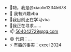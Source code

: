- 👋嗨，我是@xiaolin12345678
- 👀 我有兴趣vba
- 🌱我目前正在学习vba
- 💞️我正在寻求......
- 📫 564042729@qq.com
- 😄 代词：...
- ⚡ 有趣的事实：excel 2024

<!---
xiaolin12345678/xiaolin12345678 是一个 ✨ 特殊 ✨ 存储库，因为它的“README.md”（此文件）出现在您的 GitHub 个人资料上。
您可以点击预览链接来查看您的更改。
--->
